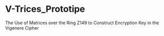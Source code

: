 # V-Trices_Prototipe
The Use of Matrices over the Ring Z149 to Construct Encryption Key in the Vigenere Cipher
